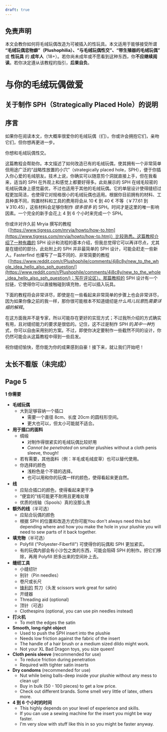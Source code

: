 ```yaml
---
draft: true
---
```


## 免责声明
本文会教你如何将毛绒玩偶改造为可被插入的性玩具。本文适用于能够接受所谓 **“毛绒玩偶恋物癖”（Plushophilia）、“与毛绒玩偶性交”、“带生殖器的毛绒玩偶”** 或 **性玩具** 的 **成年人**（18+）。若你尚未成年或不愿看到这种东西，你**不应继续阅读**。若你决定遵从该教程的指引，**后果自负**。

# 与你的毛绒玩偶做爱
## 关于制作 SPH（Strategically Placed Hole）的说明

## 序言
如果你在阅读本文，你大概率很爱你的毛绒玩偶（们）。你或许会拥抱它们，亲吻它们，但你想再更进一步。

你想和毛绒玩偶性交。

这篇教程会帮助你。本文描述了如何改造已有的毛绒玩偶，使其拥有一个非常简单但用途广泛的“战略性放置的小穴”（strategically placed hole，SPH），便于你插入你心爱的毛绒朋友。技术上说，你确实可以随意剪个洞就直接上手，但在我看来，适当的 SPH 在外观上和感觉上都要好得多。此处展示的 SPH 在绒毛较密的毛绒玩偶身上感觉最优，不过也适用于其他的毛绒玩偶。它的单层设计使得缝纫过程更加简洁，也使得它对规格很小的毛绒玩偶也适用。根据你目前拥有的材料、工具种类不同，购置材料和工具的费用将会从 10 € 到 40 € 不等（￥77.61 到 ￥310.45），这些材料会足够你制作 *很多很多* 的 SPH。时间才是这里的唯一影响因素。一个完全的新手会花上 4 到 6 个小时来完成一个 SPH。

你或许对许久前 Mryia 撰写的教程（[https://www.tigress.com/mryia/howto/how-to.htm](https://www.tigress.com/mryia/howto/how-to.htm)）比较熟悉。这篇教程介绍了一种有趣的 SPH 设计和流程的基本介绍，但我总觉得它可以再详尽点，尤其是在缝纫的部分。此处附上的 SPH 并非最简单的 SPH 设计，可能会赶走一些新人。Fasterfind 也攥写了一篇不同的、非常简要的教程（[https://www.reddit.com/r/Plushophile/comments/4j8c8y/new_to_the_whole_idea_hello_also_sph_question/](https://www.reddit.com/r/Plushophile/comments/4j8c8y/new_to_the_whole_idea_hello_also_sph_question/)；写在评论区）。那篇教程的 SPH 设计有一个拉链，它使得你可以直接触碰到填充物，也可以插入玩具。

下面的教程将会非常详尽，即使是在一些看起来非常简单的步骤上也会非常详尽，因为如果你像之前的我一样，那你很可能根本不知道缝纫是*什么鸡儿玩意*而*需要详细的解释*。

在这方面我并不是专家，所以可能存在更好的实现方式；不过我所介绍的方式确实有用，且对缝纫能力的要求是很低的。记住，这不过是制作 SPH 的*其中一种*方式，你可以自由采用别的方案。不过，即使你决定要制作一些截然不同的设计，你仍然可能会从这篇教程中得到一些启发。

祝你缝纫愉快，愿你能为你的成果感到自豪！接下来，就让我们开始吧！

## 太长不看版（未完成）

## Page 5
**1 你需要**
* **毛绒玩偶**
  * 大到足够容纳一个插口
    * 需要一个直径 8cm、长度 20cm 的圆柱形空间。
    * 更大也可以，但太小可能就不适合。
* **用于插口的面料**
  * 绸缎
    * 对制作得很紧实的毛绒玩偶比较好用
    * *Cannot be penetrated* on smaller plushies without a cloth penis sleeve, though!
  * 若有需要，其他面料（例：羊毛或毛绒皮草）也可以替代使用。
  * 你选择的颜色
    * 浅粉色是个不错的选择。
    * 也可以用和你的玩偶一样的颜色，使得看起来更自然。
* **线**
  * 应贴合插口的颜色，使得看起来更干净
  * “便宜的”线可能更不耐用且更难处理
  * 优质的线轴（Spools）真的没那么贵
* **额外的线**（半可选）
  * 应贴合玩偶的颜色
  * 根据 SPH 的位置和改造方式你可能You don't always need this but depending where and how you make the hole in your plushie you will need to sew parts of it back together.
* **填充物**（半可选）
  * Polyfill ("Polyester-Fiberfill") 可使得你的玩偶和 SPH 更加紧实。
  * 有的玩偶内部会有小沙包之类的东西，可能会阻碍 SPH 的制作。把它们移除，再用 Polyfill 把多出来的空间补上去。
* **缝纫工具**
  * 小缝纫针
  * 别针（Pin needles）
  * 卷尺或长尺
  * <span style="text-decoration: underline">锋利的</span> 剪刀（头发 scissors work great for satin)
  * 开缝器
  * Threading aid (optional)
  * 顶针（可选）
  * Clothespins (optional, you can use pin needles instead)
* **打火机**
  * To melt the edges the satin
* **Smooth, long right object**
  * Used to push the SPH insert into the plushie
  * Needs low friction against the fabric of the insert
  * The handle of a hair brush or a medium sized dildo might work.
  * Not your XL Bad Dragon toys, you size queen!
* **Cloth penis sleeve** (recommended for use)
  * To reduce friction during penetration
  * Required with tighter satin inserts
* **Dry condoms** (recommended for use)
  * Nut while being balls-deep inside your plushie without any mess to clean up!
  * Buy in bulk (50 - 100 pieces) to get a low price.
  * Check out different brands. Some smell very little of latex, others more.
* **4 到 6 个小时的时间**
  * This highly depends on your level of experience and skills.
  * If you can use a sewing machine for the insert you might be way faster.
  * I'm very slow with stuff like this in so you might be faster anyway.

